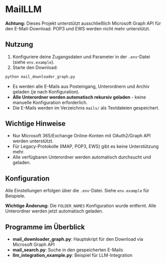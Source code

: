 # MailLLM

**Achtung:** Dieses Projekt unterstützt ausschließlich Microsoft Graph API für den E-Mail-Download. POP3 und EWS werden nicht mehr unterstützt.

## Nutzung

1. Konfiguriere deine Zugangsdaten und Parameter in der `.env`-Datei (siehe `env.example`).
2. Starte den Download:

```bash
python mail_downloader_graph.py
```

- Es werden alle E-Mails aus Posteingang, Unterordnern und Archiv geladen (je nach Konfiguration).
- **Alle Unterordner werden automatisch rekursiv geladen** - keine manuelle Konfiguration erforderlich.
- Die E-Mails werden im Verzeichnis `mails/` als Textdateien gespeichert.

## Wichtige Hinweise
- Nur Microsoft 365/Exchange Online-Konten mit OAuth2/Graph API werden unterstützt.
- Für Legacy-Protokolle (IMAP, POP3, EWS) gibt es keine Unterstützung mehr.
- Alle verfügbaren Unterordner werden automatisch durchsucht und geladen.

## Konfiguration
Alle Einstellungen erfolgen über die `.env`-Datei. Siehe `env.example` für Beispiele.

**Wichtige Änderung:** Die `FOLDER_NAMES` Konfiguration wurde entfernt. Alle Unterordner werden jetzt automatisch geladen.

## Programme im Überblick
- **mail_downloader_graph.py**: Hauptskript für den Download via Microsoft Graph API
- **mail_search.py**: Suche in den gespeicherten E-Mails
- **llm_integration_example.py**: Beispiel für LLM-Integration 